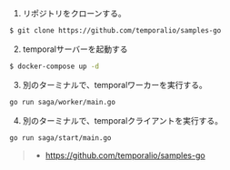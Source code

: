 1. リポジトリをクローンする。

```bash
$ git clone https://github.com/temporalio/samples-go
```

2. temporalサーバーを起動する

```bash
$ docker-compose up -d
```

3. 別のターミナルで、temporalワーカーを実行する。

```bash
go run saga/worker/main.go
```

4. 別のターミナルで、temporalクライアントを実行する。

```bash
go run saga/start/main.go
```

> - https://github.com/temporalio/samples-go
